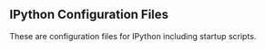 ## IPython Configuration Files

These are configuration files for IPython including startup scripts.
